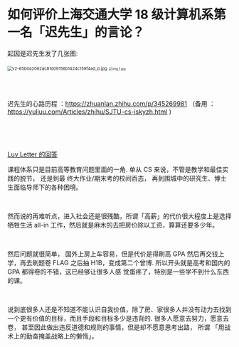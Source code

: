 # 如何评价上海交通大学 18 级计算机系第一名「迟先生」的言论？



起因是迟先生发了几张图:

<img src="https://i.loli.net/2021/01/19/BTWkj8rbyxSQGEM.jpg" alt="v2-65b0a2062ac81d09156b1424c159f4ad_b.jpg" style="zoom:67%;" />

<img src="https://i.loli.net/2021/01/19/QSDx94NAvJwylrW.jpg" alt="img_1.jpg" style="zoom:50%;" />

<br><br>

迟先生的心路历程 ：https://zhuanlan.zhihu.com/p/345269981 （备用 ： https://yuliuu.com/Articles/zhihu/SJTU-cs-iskyzh.html  )

<br><br>

## 

[Luv Letter 的回答](https://www.zhihu.com/question/439622084/answer/1684733965)

课程体系只是⽬前⾼等教育问题⾥⾯的⼀⻆. 单从 CS 来说，不管是教学和最佳实践的脱节， 还是到最 终⼤作业/期末考的校间百态， 再到围城中的研究⽣、博⼠⽣⾯临导师下的各种困境。

<br>

然⽽说的再难听点，进⼊社会还是很残酷，所谓「⾼薪」的代价很⼤程度上是选择牺牲⽣活 all-in ⼯作，然后就是麻⽊的去把房价除以⼯资，算算还要多少年。

<br>

然后问题就很简单， 国外上房上⻋容易，但是代价是得刷⾼ GPA 然后再交钱上学，再去刷题卷 FLAG 之后抽 H1B，变成第⼆个曾博. 所以开头就是⾼考和国内的 GPA 都得卷的不错，这已经够让很多⼈感 觉蛋疼了，特别是⼀些学不到什么东⻄的课。

<br>

说到底很多⼈还是不知道不能认识⾃我价值，除了房、家很多⼈并没有动⼒去找到⼀个更有价值的⽬标，⽽且⼿段和⽬标多少是违背的. 很多⼈愿意去努⼒，愿意去卷， 甚⾄因此做出违反道德和规则的事情，但是却不愿意思考出路， 所谓 「⽤战术上的勤奋掩盖战略上的懒惰」。